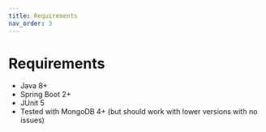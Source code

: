 ```yaml
---
title: Requirements
nav_order: 3
---
```


# Requirements

* Java 8+
* Spring Boot 2+
* JUnit 5
* Tested with MongoDB 4+ (but should work with lower versions with no issues)
